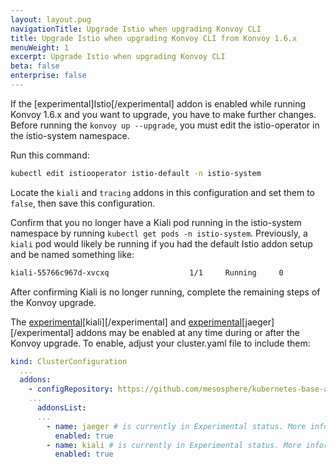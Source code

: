 ```yaml
---
layout: layout.pug
navigationTitle: Upgrade Istio when upgrading Konvoy CLI
title: Upgrade Istio when upgrading Konvoy CLI from Konvoy 1.6.x
menuWeight: 1
excerpt: Upgrade Istio when upgrading Konvoy CLI
beta: false
enterprise: false
---
```


If the [experimental]Istio[/experimental] addon is enabled while running Konvoy 1.6.x and you want to upgrade, you have to make further changes. Before running the `konvoy up --upgrade`, you must edit the istio-operator in the istio-system namespace.

Run this command:

```bash
kubectl edit istiooperator istio-default -n istio-system
```

Locate the `kiali` and `tracing` addons in this configuration and set them to `false`, then save this configuration.

Confirm that you no longer have a Kiali pod running in the istio-system namespace by running `kubectl get pods -n istio-system`. Previously, a `kiali` pod would likely be running if you had the default Istio addon setup and be named something like:

```bash
kiali-55766c967d-xvcxq                  1/1     Running     0          61m
```

After confirming Kiali is no longer running, complete the remaining steps of the Konvoy upgrade.

The [experimental][Kiali][kiali][/experimental] and [experimental][Jaeger][jaeger][/experimental] addons may be enabled at any time during or after the Konvoy upgrade. To enable, adjust your cluster.yaml file to include them:

```yaml
kind: ClusterConfiguration
  ...
  addons:
    - configRepository: https://github.com/mesosphere/kubernetes-base-addons
    ...
      addonsList:
      ...
        - name: jaeger # is currently in Experimental status. More information: https://docs.d2iq.com/dkp/konvoy/latest/version-policy/#experimental-status
          enabled: true
        - name: kiali # is currently in Experimental status. More information: https://docs.d2iq.com/dkp/konvoy/latest/version-policy/#experimental-status
          enabled: true
```

[jaeger]: https://www.jaegertracing.io/
[kiali]: https://kiali.io/
